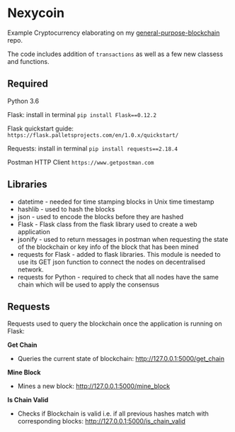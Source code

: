 # Nexycoin
Example Cryptocurrency elaborating on my [general-purpose-blockchain](https://github.com/lukegniwecki/general-purpose-blockchain) repo.

The code includes addition of `transactions` as well as a few new classess and functions. 

## Required
Python 3.6

Flask: install in terminal 
```pip install Flask==0.12.2```

Flask quickstart guide: ```https://flask.palletsprojects.com/en/1.0.x/quickstart/```

Requests: install in terminal
```pip install requests==2.18.4```

Postman HTTP Client
```https://www.getpostman.com```

## Libraries
- datetime - needed for time stamping blocks in Unix time timestamp
- hashlib - used to hash the blocks
- json - used to encode the blocks before they are hashed
- Flask - Flask class from the flask library used to create a web application 
- jsonify - used to return messages in postman when requesting the state of the blockchain or key info of the block that has been mined 
- requests for Flask - added to flask libraries. This module is needed to use its GET json function to connect the nodes on decentralised network.
- requests for Python - required to check that all nodes have the same chain which will be used to apply the consensus


## Requests 
Requests used to query the blockchain once the application is running on Flask:

**Get Chain** 
- Queries the current state of blockchain: http://127.0.0.1:5000/get_chain

**Mine Block**
- Mines a new block: http://127.0.0.1:5000/mine_block

**Is Chain Valid** 
- Checks if Blockchain is valid i.e. if all previous hashes match with corresponding blocks: http://127.0.0.1:5000/is_chain_valid 

